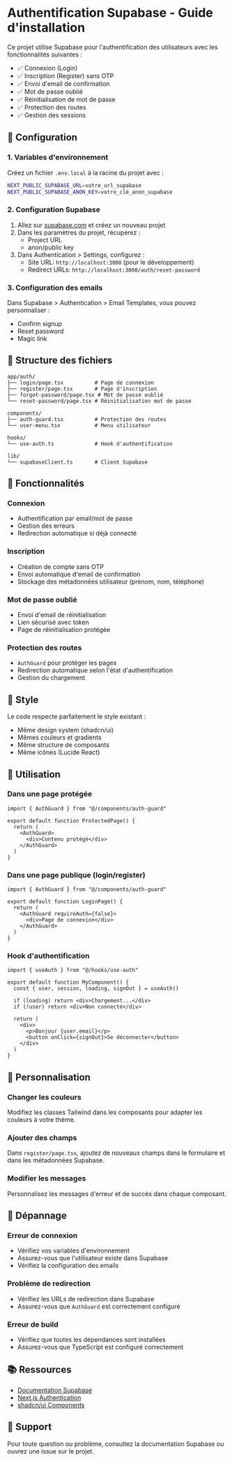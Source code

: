 # Authentification Supabase - Guide d'installation

Ce projet utilise Supabase pour l'authentification des utilisateurs avec les fonctionnalités suivantes :
- ✅ Connexion (Login)
- ✅ Inscription (Register) sans OTP
- ✅ Envoi d'email de confirmation
- ✅ Mot de passe oublié
- ✅ Réinitialisation de mot de passe
- ✅ Protection des routes
- ✅ Gestion des sessions

## 🚀 Configuration

### 1. Variables d'environnement

Créez un fichier `.env.local` à la racine du projet avec :

```bash
NEXT_PUBLIC_SUPABASE_URL=votre_url_supabase
NEXT_PUBLIC_SUPABASE_ANON_KEY=votre_clé_anon_supabase
```

### 2. Configuration Supabase

1. Allez sur [supabase.com](https://supabase.com) et créez un nouveau projet
2. Dans les paramètres du projet, récupérez :
   - Project URL
   - anon/public key
3. Dans Authentication > Settings, configurez :
   - Site URL: `http://localhost:3000` (pour le développement)
   - Redirect URLs: `http://localhost:3000/auth/reset-password`

### 3. Configuration des emails

Dans Supabase > Authentication > Email Templates, vous pouvez personnaliser :
- Confirm signup
- Reset password
- Magic link

## 📁 Structure des fichiers

```
app/auth/
├── login/page.tsx          # Page de connexion
├── register/page.tsx       # Page d'inscription
├── forgot-password/page.tsx # Mot de passe oublié
└── reset-password/page.tsx # Réinitialisation mot de passe

components/
├── auth-guard.tsx          # Protection des routes
└── user-menu.tsx           # Menu utilisateur

hooks/
└── use-auth.ts             # Hook d'authentification

lib/
└── supabaseClient.ts       # Client Supabase
```

## 🔐 Fonctionnalités

### Connexion
- Authentification par email/mot de passe
- Gestion des erreurs
- Redirection automatique si déjà connecté

### Inscription
- Création de compte sans OTP
- Envoi automatique d'email de confirmation
- Stockage des métadonnées utilisateur (prénom, nom, téléphone)

### Mot de passe oublié
- Envoi d'email de réinitialisation
- Lien sécurisé avec token
- Page de réinitialisation protégée

### Protection des routes
- `AuthGuard` pour protéger les pages
- Redirection automatique selon l'état d'authentification
- Gestion du chargement

## 🎨 Style

Le code respecte parfaitement le style existant :
- Même design system (shadcn/ui)
- Mêmes couleurs et gradients
- Même structure de composants
- Même icônes (Lucide React)

## 🚀 Utilisation

### Dans une page protégée
```tsx
import { AuthGuard } from "@/components/auth-guard"

export default function ProtectedPage() {
  return (
    <AuthGuard>
      <div>Contenu protégé</div>
    </AuthGuard>
  )
}
```

### Dans une page publique (login/register)
```tsx
import { AuthGuard } from "@/components/auth-guard"

export default function LoginPage() {
  return (
    <AuthGuard requireAuth={false}>
      <div>Page de connexion</div>
    </AuthGuard>
  )
}
```

### Hook d'authentification
```tsx
import { useAuth } from "@/hooks/use-auth"

export default function MyComponent() {
  const { user, session, loading, signOut } = useAuth()
  
  if (loading) return <div>Chargement...</div>
  if (!user) return <div>Non connecté</div>
  
  return (
    <div>
      <p>Bonjour {user.email}</p>
      <button onClick={signOut}>Se déconnecter</button>
    </div>
  )
}
```

## 🔧 Personnalisation

### Changer les couleurs
Modifiez les classes Tailwind dans les composants pour adapter les couleurs à votre thème.

### Ajouter des champs
Dans `register/page.tsx`, ajoutez de nouveaux champs dans le formulaire et dans les métadonnées Supabase.

### Modifier les messages
Personnalisez les messages d'erreur et de succès dans chaque composant.

## 🐛 Dépannage

### Erreur de connexion
- Vérifiez vos variables d'environnement
- Assurez-vous que l'utilisateur existe dans Supabase
- Vérifiez la configuration des emails

### Problème de redirection
- Vérifiez les URLs de redirection dans Supabase
- Assurez-vous que `AuthGuard` est correctement configuré

### Erreur de build
- Vérifiez que toutes les dépendances sont installées
- Assurez-vous que TypeScript est configuré correctement

## 📚 Ressources

- [Documentation Supabase](https://supabase.com/docs)
- [Next.js Authentication](https://nextjs.org/docs/authentication)
- [shadcn/ui Components](https://ui.shadcn.com/)

## 🤝 Support

Pour toute question ou problème, consultez la documentation Supabase ou ouvrez une issue sur le projet. 